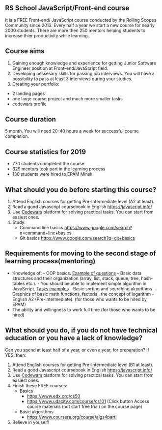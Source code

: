 ## RS School JavaScript/Front-end course

It is a FREE Front-end/ JavaScript course conducted by the Rolling Scopes Community since 2013.
Every half a year we start a new course for nearly 2000 students. There are more then 250 mentors helping students to increase thier productivity while learning.

## Course aims

1. Gaining enough knowledge and experience for getting Junior Software Engineer position at Front-end/JavaScript field.
2. Developing nessesary skills for passing job interviews. You will have a possibility to pass at least 3 interviews during your studies.
3. Creating your portfolio:

- 2 landing pages
- one large course project and much more smaller tasks
- codewars profile

## Course duration

5 month. You will need 20-40 hours a week for successful course completion.

## Course statistics for 2019

- 770 students completed the course
- 329 mentors took part in the learning process
- 130 students were hired to EPAM Minsk

## What should you do before starting this course?

1. Attend English courses for getting Pre-Intermediate level (A2 at least).
2. Read a good Javascript coursebook in English https://javascript.info/
3. Use [Codewars](http://www.codewars.com/dashboard) platform for solving practical tasks. You can start from easiest ones.
4. Study:
   - Command line basics https://www.google.com/search?q=command+line+basics
   - Git basics https://www.google.com/search?q=git+basics

## Requirements for moving to the second stage of learning process(mentoring)

- Knowledge of: - OOP basics. [Example of questions](https://habr.com/en/post/345658/) - Basic data structures and their organization (array, list, stack, queue, tree, hash-tables etc.). - You should be able to implement simple algorithm in JavaScript. [Tasks examples](http://www.codewars.com/kata/search/java?q=&r%5B%5D=-7&tags=Algorithms&beta=false) - Basic sorting and searching algorithms - Graphics of basic math functions, factorial, the concept of logarithm - English A2 (Pre-intermediate). (for those who wants to be hired by EPAM)
- The ability and willingness to work full time (for those who wants to be hired)

## What should you do, if you do not have technical education or you have a lack of knowledge?

Can you spend at least half of a year, or even a year, for preparation?
If YES, then:

1. Attend English courses for getting Pre-Intermediate level (B1 at least).
2. Read a good Javascript coursebook in English https://javascript.info/
3. Use [Codewars](http://www.codewars.com/dashboard) platform for solving practical tasks. You can start from easiest ones.
4. Finish these FREE courses:
   - Basics
     - https://www.edx.org/cs50
     - https://www.udacity.com/course/cs101 (Click button Access course materials (not start free trial) on the course page)
   - Basic algorithms
     - https://www.coursera.org/course/algs4partI
5. Believe in youself!
